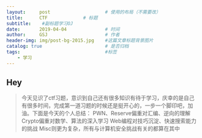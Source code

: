 ```yaml
---
layout:     post   				    # 使用的布局（不需要改）
title:      CTF				# 标题 
subtitle:    #副标题学习OJ
date:       2019-04-04 				# 时间
author:     GSJ 					# 作者
header-img: img/post-bg-2015.jpg 	#这篇文章标题背景图片
catalog: true 						# 是否归档
tags:								#标签
    - 学习
---
```


## Hey
>今天见识了ctf习题，意识到自己还有很多知识有待于学习，庆幸的是自己有很多时间，完成第一道习题的时候还是挺开心的，一步一个脚印吧，加油。下面是今天的个人总结：
PWN、Reserve偏重对汇编、逆向的理解
Crypto偏重对数学、算法的深入学习
Web编程对技巧沉淀、快速搜索能力的挑战
Misc则更为复杂，所有与计算机安全挑战有关的都算在其中
